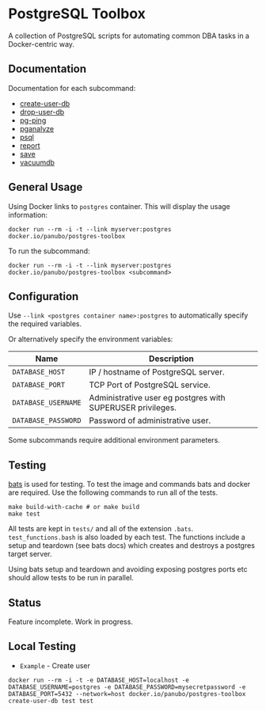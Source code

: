 # PostgreSQL Toolbox

A collection of PostgreSQL scripts for automating common DBA tasks in a Docker-centric way.

## Documentation

Documentation for each subcommand:

- [create-user-db](commands/create-user-db.md)
- [drop-user-db](commands/drop-user-db.md)
- [pg-ping](commands/pg-ping.md)
- [pganalyze](commands/pganalyze.md)
- [psql](commands/psql.md)
- [report](commands/report.md)
- [save](commands/save.md)
- [vacuumdb](commands/vacuumdb.md)

## General Usage

Using Docker links to `postgres` container. This will display the usage information:

```console
docker run --rm -i -t --link myserver:postgres docker.io/panubo/postgres-toolbox
```

To run the subcommand:

```console
docker run --rm -i -t --link myserver:postgres docker.io/panubo/postgres-toolbox <subcommand>
```

## Configuration

Use `--link <postgres container name>:postgres` to automatically specify the required variables.

Or alternatively specify the environment variables:

| Name | Description |
| --- | --- |
| `DATABASE_HOST` | IP / hostname of PostgreSQL server. |
| `DATABASE_PORT` | TCP Port of PostgreSQL service. |
| `DATABASE_USERNAME` | Administrative user eg postgres with SUPERUSER privileges. |
| `DATABASE_PASSWORD` | Password of administrative user. |

Some subcommands require additional environment parameters.

## Testing

[bats](https://bats-core.readthedocs.io/en/stable/index.html) is used for testing. To test the image and commands bats and docker are required. Use the following commands to run all of the tests.

```console
make build-with-cache # or make build
make test
```

All tests are kept in `tests/` and all of the extension `.bats`. `test_functions.bash` is also loaded by each test. The functions include a setup and teardown (see bats docs) which creates and destroys a postgres target server.

Using bats setup and teardown and avoiding exposing postgres ports etc should allow tests to be run in parallel.

## Status

Feature incomplete. Work in progress.

## Local Testing

* `Example` - Create user 

```docker run --rm -i -t -e DATABASE_HOST=localhost -e DATABASE_USERNAME=postgres -e DATABASE_PASSWORD=mysecretpassword -e DATABASE_PORT=5432 --network=host docker.io/panubo/postgres-toolbox create-user-db test test```